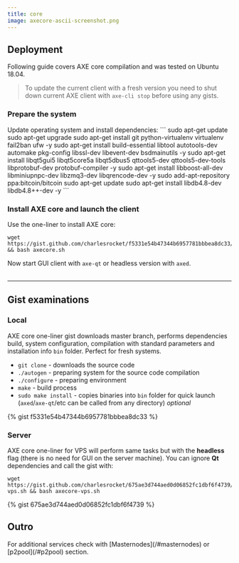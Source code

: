 ```yaml
---
title: core
image: axecore-ascii-screenshot.png
---
```

<h2>Deployment</h2>
Following guide covers AXE core compilation and was tested on Ubuntu 18.04.
<blockquote>To update the current client with a fresh version you need to shut down current AXE client with <code>axe-cli stop</code> before using any gists.</blockquote>
<h3>Prepare the system</h3>
Update operating system and install dependencies:
```
sudo apt-get update
sudo apt-get upgrade
sudo apt-get install git python-virtualenv virtualenv fail2ban ufw -y
sudo apt-get install build-essential libtool autotools-dev automake pkg-config libssl-dev libevent-dev bsdmainutils -y
sudo apt-get install libqt5gui5 libqt5core5a libqt5dbus5 qttools5-dev qttools5-dev-tools libprotobuf-dev protobuf-compiler -y
sudo apt-get install libboost-all-dev libminiupnpc-dev libzmq3-dev libqrencode-dev -y
sudo add-apt-repository ppa:bitcoin/bitcoin
sudo apt-get update
sudo apt-get install libdb4.8-dev libdb4.8++-dev -y
```
<h3>Install AXE core and launch the client</h3>

Use the one-liner to install AXE core:

```
wget https://gist.github.com/charlesrocket/f5331e54b47344b6957781bbbea8dc33/raw/17e4d3d1ce8ee5e45b5b022c32d7fa2616ba5643/axecore.sh && bash axecore.sh
```

Now start GUI client with `axe-qt` or headless version with `axed`.<br />
<br />
<hr class="hr-line">
<h2>Gist examinations</h2>
<h3>Local</h3>

AXE core one-liner gist downloads master branch, performs dependencies build, system configuration, compilation with standard parameters and installation info `bin` folder. Perfect for fresh systems.

* `git clone` - downloads the source code
* `./autogen` - preparing system for the source code compilation
* `./configure` - preparing environment
* `make` - build process
* `sudo make install` - copies binaries into `bin` folder for quick launch (`axed`/`axe-qt`/etc can be called from any directory) _optional_

{% gist f5331e54b47344b6957781bbbea8dc33 %}

<h3>Server</h3>

AXE core one-liner for VPS will perform same tasks but with the **headless** flag (there is no need for GUI on the server machine). You can ignore **Qt** dependencies and call the gist with:
```
wget https://gist.github.com/charlesrocket/675ae3d744aed0d06852fc1dbf6f4739/raw/b9f09174e055a96880e27dfeba8bdff994c03225/axecore-vps.sh && bash axecore-vps.sh
```
{% gist 675ae3d744aed0d06852fc1dbf6f4739 %}

<h2>Outro</h2>
For additional services check with [Masternodes](/#masternodes)  or [p2pool](/#p2pool) section.
